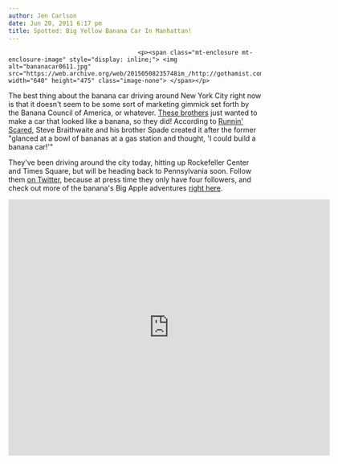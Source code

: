 ```yaml
---
author: Jen Carlson
date: Jun 20, 2011 6:17 pm
title: Spotted: Big Yellow Banana Car In Manhattan!
---
```


	
										<p><span class="mt-enclosure mt-enclosure-image" style="display: inline;"> <img alt="bananacar0611.jpg" src="https://web.archive.org/web/20150508235748im_/http://gothamist.com/attachments/arts_jen/bananacar0611.jpg" width="640" height="475" class="image-none"> </span></p>

<p>The best thing about the banana car driving around New York City right now is that it doesn&apos;t seem to be some sort of marketing gimmick set forth by the Banana Council of America, or whatever. <a href="https://web.archive.org/web/20150508235748/http://www.bigbananacar.com/">These brothers</a> just wanted to make a car that looked like a banana, so they did! According to <a href="https://web.archive.org/web/20150508235748/http://blogs.villagevoice.com/runninscared/2011/06/did_you_see_a_b.php">Runnin&apos; Scared</a>, Steve Braithwaite and his brother Spade created it after the former &quot;glanced at a bowl of bananas at a gas station and thought, &apos;I could build a banana car!&apos;&quot; </p>

<p>They&apos;ve been driving around the city today, hitting up Rockefeller Center and Times Square, but will be heading back to Pennsylvania soon. Follow them <a href="https://web.archive.org/web/20150508235748/https://twitter.com/#!/bigbananacar">on Twitter</a>, because at press time they only have four followers, and check out more of the banana&apos;s Big Apple adventures <a href="https://web.archive.org/web/20150508235748/https://www.facebook.com/pages/Big-Banana-Car/362619161489#!/media/set/?set=a.10150295306296490.378516.362619161489">right here</a>.</p>

<p><iframe width="640" height="510" src="https://web.archive.org/web/20150508235748if_/http://www.youtube.com/embed/tAhWkG15E-Y" frameborder="0" allowfullscreen></iframe></p>					
										
									
				